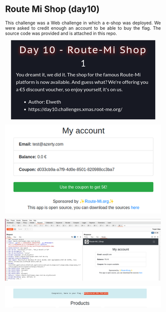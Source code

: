 # Route Mi Shop (day10)

<p align="justify">This challenge was a Web challenge in which a e-shop was deployed. We were asked to credit enough an account to be able to buy the flag. The source code was provided and is attached in this repo.</p>
<p align="center"><img src="Screenshots/S1.png" alt="Desc"></p>

<p align="center"><img src="Screenshots/S2.png" alt="Desc"></p>

<p align="center"><img src="Screenshots/S4.png" alt="Desc"></p>

<p align="center"><img src="Screenshots/S3.png" alt="Desc"></p>
